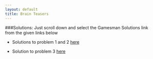 ```yaml
---
layout: default
title: Brain Teasers
---
```

###Solutions:
Just scroll down and select the Gamesman Solutions link from the given links below

* Solutions to problem 1 and 2 [here](http://ieeexplore.ieee.org/stamp/stamp.jsp?tp=&arnumber=6009124)

* Solution to problem 3 [here](http://ieeexplore.ieee.org/stamp/stamp.jsp?tp=&arnumber=6565483)
